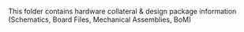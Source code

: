 This folder contains hardware collateral & design package information (Schematics, Board Files, Mechanical Assemblies, BoM)
